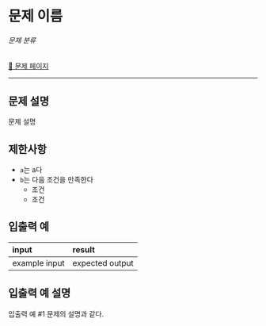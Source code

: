 문제 이름
==========
###### 문제 분류
[:link: 문제 페이지](https://www.example.com/)

---

## 문제 설명
문제 설명

## 제한사항
* ```a```는 a다
* ```b```는 다음 조건을 만족한다
    * 조건
    * 조건

## 입출력 예
|input|result|
|:--|:--|
|example input|expected output|

## 입출력 예 설명
입출력 예 #1
문제의 설명과 같다.